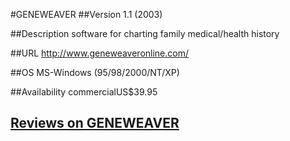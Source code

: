#GENEWEAVER
##Version
1.1 (2003)

##Description
software for charting family medical/health history

##URL
http://www.geneweaveronline.com/

##OS
MS-Windows (95/98/2000/NT/XP)

##Availability
commercialUS$39.95


## [Reviews on GENEWEAVER](https://github.com/gaow/genetic-analysis-software/issues/162)